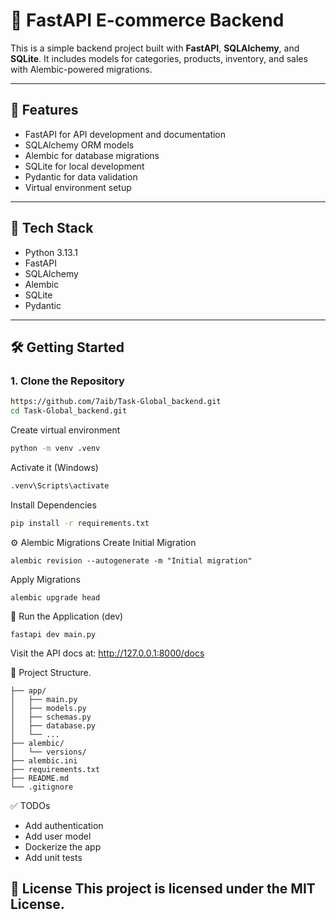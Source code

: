 # 🛒 FastAPI E-commerce Backend

This is a simple backend project built with **FastAPI**, **SQLAlchemy**, and **SQLite**. It includes models for categories, products, inventory, and sales with Alembic-powered migrations.

---

## 🚀 Features

- FastAPI for API development and documentation
- SQLAlchemy ORM models
- Alembic for database migrations
- SQLite for local development
- Pydantic for data validation
- Virtual environment setup

---

## 🧰 Tech Stack

- Python 3.13.1
- FastAPI
- SQLAlchemy
- Alembic
- SQLite
- Pydantic

---

## 🛠️ Getting Started

### 1. Clone the Repository

```bash
https://github.com/7aib/Task-Global_backend.git
cd Task-Global_backend.git
```
Create virtual environment 
```bash
python -m venv .venv
```
Activate it (Windows) 
```bash
.venv\Scripts\activate
```
Install Dependencies
```bash
pip install -r requirements.txt
```

⚙️ Alembic Migrations
Create Initial Migration
```bach
alembic revision --autogenerate -m "Initial migration"
```
Apply Migrations
```bach
alembic upgrade head
```
🧪 Run the Application (dev)
```bach
fastapi dev main.py 
```
Visit the API docs at: http://127.0.0.1:8000/docs

📂 Project Structure.
```
├── app/
│   ├── main.py
│   ├── models.py
│   ├── schemas.py
│   ├── database.py
│   └── ...
├── alembic/
│   └── versions/
├── alembic.ini
├── requirements.txt
├── README.md
└── .gitignore
```


✅ TODOs
- Add authentication
- Add user model
- Dockerize the app
- Add unit tests

📄 License
This project is licensed under the MIT License.
---








